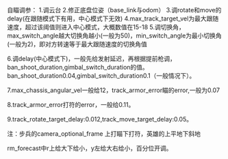 自瞄调参：
1.调云台
2.修正底盘位姿（base_link与odom）
3.调rotate和move的delay(在跟随模式下有用，中心模式下无效)
4.max_track_target_vel为最大跟随速度，超过该阈值则进入中心模式，大概数值在15-18
5.调切换角，max_switch_angle越大切换角越小(一般为50)，min_switch_angle为最小切换角(一般为2)，即对方转速等于最大跟随速度的切换角值

6.调delay(中心模式下)，一般先给发射延迟，再根据提前枪调，ban_shoot_duration,gimbal_switch_duration的值。    ban_shoot_duration0.04,gimbal_switch_duration0.1（一般情况下）。

7.max_chassis_angular_vel一般给12，track_armor_error瞄的error,一般为0.07

8.track_armor_error打符的error，一般给0.11。

9.track_rotate_target_delay:0.012,track_move_target_delay:0.05。



注：步兵的camera_optional_frame 上打瞄下打符，英雄的上平地下斜地

rm_forecast中r上给大下给小，y左给大右给小，百分位开调。
